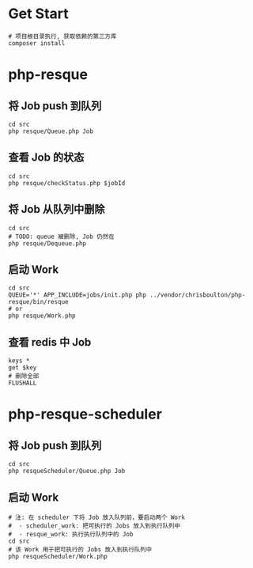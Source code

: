 # Get Start

```shell
# 项目根目录执行, 获取依赖的第三方库
composer install
```

# php-resque

## 将 Job push 到队列

```shell
cd src
php resque/Queue.php Job
```

## 查看 Job 的状态

```shell
cd src
php resque/checkStatus.php $jobId
```

## 将 Job 从队列中删除

```shell
cd src
# TODO: queue 被删除, Job 仍然在
php resque/Dequeue.php
```

## 启动 Work

```shell
cd src
QUEUE='*' APP_INCLUDE=jobs/init.php php ../vendor/chrisboulton/php-resque/bin/resque
# or
php resque/Work.php
```

## 查看 redis 中 Job

```shell
keys *
get $key
# 删除全部
FLUSHALL
```

# php-resque-scheduler

## 将 Job push 到队列

```shell
cd src
php resqueScheduler/Queue.php Job
```

## 启动 Work

```shell
# 注: 在 scheduler 下将 Job 放入队列前，要启动两个 Work
#  - scheduler_work: 把可执行的 Jobs 放入到执行队列中
#  - resque_work: 执行执行队列中的 Job
cd src
# 该 Work 用于把可执行的 Jobs 放入到执行队列中
php resqueScheduler/Work.php
```